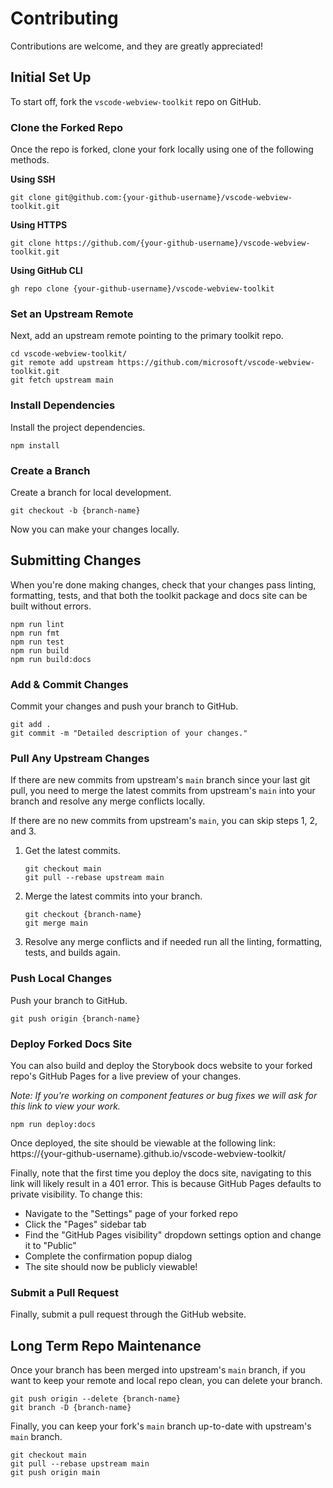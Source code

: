 # Contributing

Contributions are welcome, and they are greatly appreciated!

## Initial Set Up

To start off, fork the `vscode-webview-toolkit` repo on GitHub.

### Clone the Forked Repo

Once the repo is forked, clone your fork locally using one of the following methods.

**Using SSH**

```
git clone git@github.com:{your-github-username}/vscode-webview-toolkit.git
```

**Using HTTPS**

```
git clone https://github.com/{your-github-username}/vscode-webview-toolkit.git
```

**Using GitHub CLI**

```
gh repo clone {your-github-username}/vscode-webview-toolkit
```

### Set an Upstream Remote

Next, add an upstream remote pointing to the primary toolkit repo.

```
cd vscode-webview-toolkit/
git remote add upstream https://github.com/microsoft/vscode-webview-toolkit.git
git fetch upstream main
```

### Install Dependencies

Install the project dependencies.

```
npm install
```

### Create a Branch

Create a branch for local development.

```
git checkout -b {branch-name}
```

Now you can make your changes locally.

## Submitting Changes

When you're done making changes, check that your changes pass linting, formatting, tests, and that both the toolkit package and docs site can be built without errors.

```
npm run lint
npm run fmt
npm run test
npm run build
npm run build:docs
```

### Add & Commit Changes

Commit your changes and push your branch to GitHub.

```
git add .
git commit -m "Detailed description of your changes."
```

### Pull Any Upstream Changes

If there are new commits from upstream's `main` branch since your last git pull, you need
to merge the latest commits from upstream's `main` into your branch and resolve any
merge conflicts locally.

If there are no new commits from upstream's `main`, you can skip steps 1, 2, and 3.

1. Get the latest commits.

    ```
    git checkout main
    git pull --rebase upstream main
    ```

2. Merge the latest commits into your branch.

    ```
    git checkout {branch-name}
    git merge main
    ```

3. Resolve any merge conflicts and if needed run all the linting, formatting, tests, and builds again.

### Push Local Changes

Push your branch to GitHub.

```
git push origin {branch-name}
```

### Deploy Forked Docs Site

You can also build and deploy the Storybook docs website to your forked repo's GitHub Pages for a live preview of your changes.

_Note: If you're working on component features or bug fixes we will ask for this link to view your work._

```
npm run deploy:docs
```

Once deployed, the site should be viewable at the following link: https://{your-github-username}.github.io/vscode-webview-toolkit/

Finally, note that the first time you deploy the docs site, navigating to this link will likely result in a 401 error. This is because GitHub Pages defaults to private visibility. To change this:

-   Navigate to the "Settings" page of your forked repo
-   Click the "Pages" sidebar tab
-   Find the "GitHub Pages visibility" dropdown settings option and change it to "Public"
-   Complete the confirmation popup dialog
-   The site should now be publicly viewable!

### Submit a Pull Request

Finally, submit a pull request through the GitHub website.

## Long Term Repo Maintenance

Once your branch has been merged into upstream's `main` branch, if you want to keep your remote and local repo clean, you can delete your branch.

```
git push origin --delete {branch-name}
git branch -D {branch-name}
```

Finally, you can keep your fork's `main` branch up-to-date with upstream's `main` branch.

```
git checkout main
git pull --rebase upstream main
git push origin main
```
